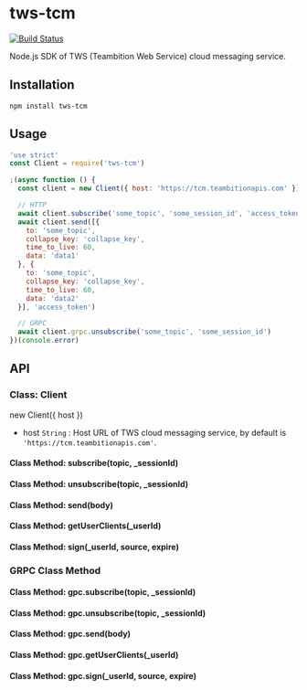 # tws-tcm
[![Build Status](https://travis-ci.org/teambition/tws-tcm.svg?branch=master)](https://travis-ci.org/teambition/tws-tcm)

Node.js SDK of TWS (Teambition Web Service) cloud messaging service.

## Installation

```
npm install tws-tcm
```

## Usage

```js
'use strict'
const Client = require('tws-tcm')

;(async function () {
  const client = new Client({ host: 'https://tcm.teambitionapis.com' })

  // HTTP
  await client.subscribe('some_topic', 'some_session_id', 'access_token')
  await client.send([{
    to: 'some_topic',
    collapse_key: 'collapse_key',
    time_to_live: 60,
    data: 'data1'
  }, {
    to: 'some_topic',
    collapse_key: 'collapse_key',
    time_to_live: 60,
    data: 'data2'
  }], 'access_token')

  // GRPC
  await client.grpc.unsubscribe('some_topic', 'some_session_id')
})(console.error)
```

## API

### Class: Client

new Client({ host })

- host `String` : Host URL of TWS cloud messaging service, by default is `'https://tcm.teambitionapis.com'`.

#### Class Method: subscribe(topic, _sessionId)

#### Class Method: unsubscribe(topic, _sessionId)

#### Class Method: send(body)

#### Class Method: getUserClients(_userId)

#### Class Method: sign(_userId, source, expire)

### GRPC Class Method

#### Class Method: gpc.subscribe(topic, _sessionId)

#### Class Method: gpc.unsubscribe(topic, _sessionId)

#### Class Method: gpc.send(body)

#### Class Method: gpc.getUserClients(_userId)

#### Class Method: gpc.sign(_userId, source, expire)
